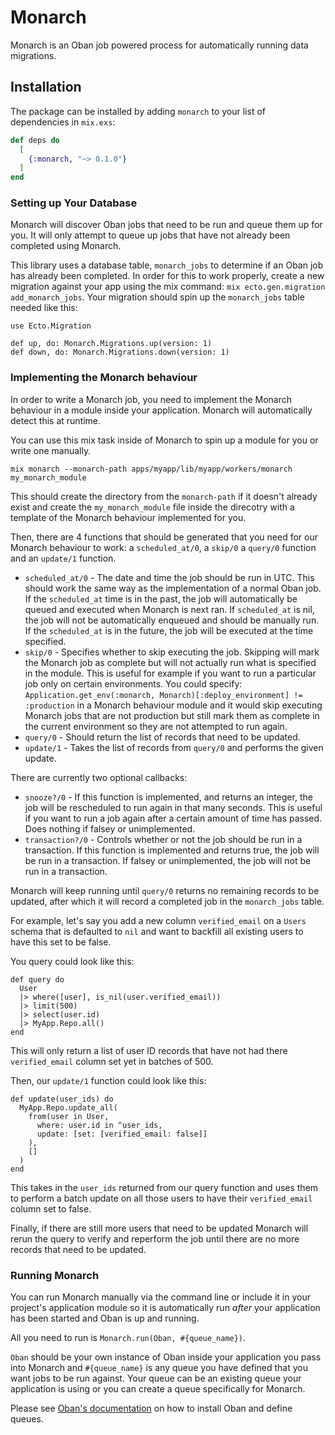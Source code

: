# Monarch

Monarch is an Oban job powered process for automatically running data migrations.

## Installation

The package can be installed by adding `monarch` to your list of dependencies in `mix.exs`:

```elixir
def deps do
  [
    {:monarch, "~> 0.1.0"}
  ]
end
```

### Setting up Your Database

Monarch will discover Oban jobs that need to be run and queue them up for you.
It will only attempt to queue up jobs that have not already been completed using Monarch.

This library uses a database table, `monarch_jobs` to determine if an Oban job has already been completed.
In order for this to work properly, create a new migration against your app using the mix command: `mix ecto.gen.migration add_monarch_jobs`.
Your migration should spin up the `monarch_jobs` table needed like this:

```
use Ecto.Migration

def up, do: Monarch.Migrations.up(version: 1)
def down, do: Monarch.Migrations.down(version: 1)
```

### Implementing the Monarch behaviour

In order to write a Monarch job, you need to implement the Monarch behaviour in a module inside your application. Monarch will automatically detect this at runtime.

You can use this mix task inside of Monarch to spin up a module for you or write one manually.

`mix monarch --monarch-path apps/myapp/lib/myapp/workers/monarch my_monarch_module`

This should create the directory from the `monarch-path` if it doesn't already exist and create the `my_monarch_module` file inside the direcotry with a template of the Monarch behaviour implemented for you.

Then, there are 4 functions that should be generated that you need for our Monarch behaviour to work: a `scheduled_at/0`, a `skip/0` a `query/0` function and an `update/1` function.

- `scheduled_at/0` - The date and time the job should be run in UTC. This should work the same way as the implementation of a normal Oban job. If the `scheduled_at` time is in the past, the job will automatically be queued and executed when Monarch is next ran. If `scheduled_at` is nil, the job will not be automatically enqueued and should be manually run. If the `scheduled_at` is in the future, the job will be executed at the time specified.
- `skip/0` - Specifies whether to skip executing the job. Skipping will mark the Monarch job as complete but will not actually run what is specified in the module. This is useful for example if you want to run a particular job only on certain environments. You could specify: `Application.get_env(:monarch, Monarch)[:deploy_environment] != :production` in a Monarch behaviour module and it would skip executing Monarch jobs that are not production but still mark them as complete in the current environment so they are not attempted to run again.
- `query/0` - Should return the list of records that need to be updated.
- `update/1` - Takes the list of records from `query/0` and performs the given update.

There are currently two optional callbacks:

- `snooze?/0` - If this function is implemented, and returns an integer, the job will be rescheduled to run again in that many seconds. This is useful if you want to run a job again after a certain amount of time has passed. Does nothing if falsey or unimplemented.
- `transaction?/0` - Controls whether or not the job should be run in a transaction. If this function is implemented and returns true, the job will be run in a transaction. If falsey or unimplemented, the job will not be run in a transaction.

Monarch will keep running until `query/0` returns no remaining records to be updated, after which it will record a completed job in the `monarch_jobs` table.

For example, let's say you add a new column `verified_email` on a `Users` schema that is defaulted to `nil` and want to backfill all existing users to have this set to be false.

You query could look like this:

```
def query do
  User
  |> where([user], is_nil(user.verified_email))
  |> limit(500)
  |> select(user.id)
  |> MyApp.Repo.all()
end
```

This will only return a list of user ID records that have not had there `verified_email` column set yet in batches of 500.

Then, our `update/1` function could look like this:

```
def update(user_ids) do
  MyApp.Repo.update_all(
    from(user in User,
      where: user.id in ^user_ids,
      update: [set: [verified_email: false]]
    ),
    []
  )
end
```

This takes in the `user_ids` returned from our query function and uses them to perform a batch update on all those users to have their `verified_email` column set to false.

Finally, if there are still more users that need to be updated Monarch will rerun the query to verify and reperform the job until there are no more records that need to be updated.

### Running Monarch

You can run Monarch manually via the command line or include it in your project's application module so it is automatically run _after_ your application has been started and Oban is up and running.

All you need to run is `Monarch.run(Oban, #{queue_name})`.

`Oban` should be your own instance of Oban inside your application you pass into Monarch and `#{queue_name}` is any queue you have defined that you want jobs to be run against. Your queue can be an existing queue your application is using or you can create a queue specifically for Monarch.

Please see [Oban's documentation](https://hexdocs.pm/oban/Oban.html) on how to install Oban and define queues.
